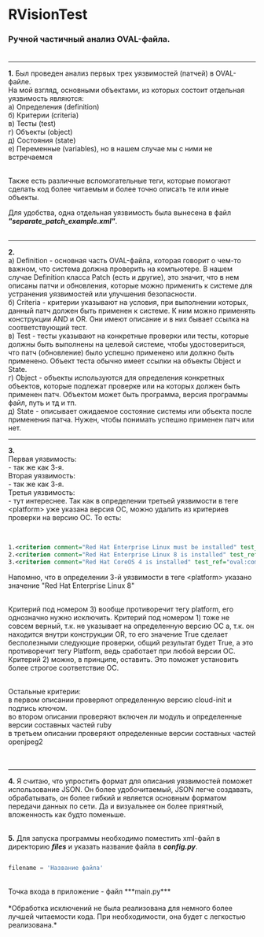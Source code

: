 # RVisionTest

### Ручной частичный анализ OVAL-файла.<br><br>

---

**1.** Был проведен анализ первых трех уязвимостей (патчей) в OVAL-файле. <br>
На мой взгляд, основными объектами, из которых состоит отдельная уязвимость являются: <br>
 	а) Определения (definition) <br>
	б) Критерии (сriteria) <br>
	в) Тесты (test) <br>
	г) Объекты (object) <br>
	д) Состояния (state) <br>
	е) Переменные (variables), но в нашем случае мы с ними не встречаемся <br><br>

Также есть различные вспомогательные теги, которые помогают сделать код более читаемым и более точно описать те или иные объекты.<br>

Для удобства, одна отдельная уязвимость была вынесена в файл ***"separate_patch_example.xml"***. <br><br>

---
**2.** <br>
	a) Definition - основная часть OVAL-файла, которая говорит о чем-то важном, что система должна проверить на компьютере. В нашем случае Definition класса Patch (есть и другие), это значит, что в нем описаны патчи и обновления, которые можно применить к системе для устранения уязвимостей или улучшения безопасности.<br>
	б) Criteria - критерии указывают на условия, при выполнении которых, данный патч должен быть применен к системе. К ним можно применять конструкции AND и OR. Они имеют описание и в них бывает ссылка на соответствующий тест.<br>
	в) Test - тесты указывают на конкретные проверки или тесты, которые должны быть выполнены на целевой системе, чтобы удостовериться, что патч (обновление) было успешно применено или должно быть применено. Объект теста обычно имеет ссылки на объекты Object и State.<br>
	г) Object - объекты используются для определения конкретных объектов, которые подлежат проверке или на которых должен быть применен патч. Объектом может быть программа, версия программы файл, путь и тд и тп.<br>
	д) State - описывает ожидаемое состояние системы или объекта после применения патча. Нужен, чтобы понимать успешно применен патч или нет.<br>

---
**3.** <br>
	Первая уязвимость:<br>
		- так же как 3-я.<br>
	Вторая уязвимость:<br>
		- так же как 3-я.<br>
	Третья уязвимость: <br>
		- тут интереснее. Так как в определении третьей уязвимости в теге \<platform> уже указана версия ОС, можно удалить из критериев проверки на версию ОС. То есть:<br><br>
	
```xml

1.<criterion comment="Red Hat Enterprise Linux must be installed" test_ref="oval:com.redhat.rhba:tst:20191992005"/>
2.<criterion comment="Red Hat Enterprise Linux 8 is installed" test_ref="oval:com.redhat.rhba:tst:20191992003"/>
3.<criterion comment="Red Hat CoreOS 4 is installed" test_ref="oval:com.redhat.rhba:tst:20191992004"/>
```

Напомню, что в определении 3-й уязвимости в теге \<platform> указано значение "Red Hat Enterprise Linux 8"<br><br>

Критерий под номером 3) вообще противоречит тегу platform, его однозначно нужно исключить. Критерий под номером 1) тоже не совсем верный, т.к. не указывает на определенную версию ОС а, т.к. он находится внутри конструкции OR, то его значение True сделает бесполезными следующие проверки, общий результат будет True, а это противоречит тегу Platform, ведь сработает при любой версии ОС. Критерий 2) можно, в принципе, оставить. Это поможет установить более строгое соответствие ОС.<br><br>

Остальные критерии: <br>
	в первом описании проверяют определенную версию cloud-init и подпись ключом.<br>
	во втором описании проверяют включен ли модуль и определенные версии составных частей ruby <br>
	в третьем описании проверяют определенные версии составных частей openjpeg2<br><br><br>

---
**4.** Я считаю, что упростить формат для описания уязвимостей поможет использование JSON. Он более удобочитаемый, JSON легче создавать, обрабатывать, он более гибкий и является основным форматом передачи данных по сети. Да и визуальнее он более приятный, вложенность как будто поменьше.<br><br>

**5.** Для запуска программы необходимо поместить xml-файл в директорию ***files*** и указать название файла в ***config.py***.

```python

filename = 'Название файла'
```
<br>
Точка входа в приложение - файл ***main.py***<br><br>
*Обработка исключений не была реализована для немного более лучшей читаемости кода. При необходимости, она будет с легкостью реализована.*




	
